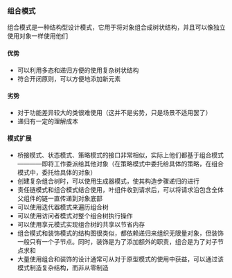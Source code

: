### 组合模式
组合模式是一种结构型设计模式，它用于将对象组合成树状结构，并且可以像独立使用对象一样使用他们

#### 优势
* 可以利用多态和递归方便的使用复杂树状结构
* 符合开闭原则，可以方便地添加新元素

#### 劣势
* 对于功能差异较大的类很难使用（这并不是劣势，只是场景不适用罢了）
* 递归有一定的理解成本

#### 模式扩展
* 桥接模式、状态模式、策略模式的接口非常相似，实际上他们都基于组合模式————即将工作委派给其他对象（在策略模式中委托给具体的策略，在组合模式中，委托给具体的对象）
* 创建复杂组合树时，可以使用生成器模式，使其构造步骤递归的进行
* 责任链模式和组合模式结合使用，叶组件收到请求后，可以将请求沿包含全体父组件的链一直传递到对象底部
* 可以使用迭代器模式来遍历组合树
* 可以使用访问者模式对整个组合树执行操作
* 可以使用享元模式实现组合树的共享以节省内存
* 组合模式和装饰模式的结构图很类似，都依赖递归来组织无限量对象，但装饰一般只有一个子节点。同时，装饰是为了添加额外的职责，组合是为了对子节点求和
* 大量使用组合和装饰的设计通常可从对于原型模式的使用中获益，可以通过该模式制造复杂结构，而非从零制造